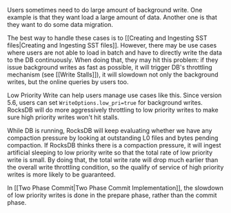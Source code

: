 Users sometimes need to do large amount of background write. One example is that they want load a large amount of data. Another one is that they want to do some data migration.

The best way to handle these cases is to [[Creating and Ingesting SST files|Creating and Ingesting SST files]]. However, there may be use cases where users are not able to load in batch and have to directly write the data to the DB continuously. When doing that, they may hit this problem: if they issue background writes as fast as possible, it will trigger DB's throttling mechanism (see [[Write Stalls]]), it will slowdown not only the background writes, but the online queries by users too.

Low Priority Write can help users manage use cases like this. Since version 5.6, users can set `WriteOptions.low_pri=true` for background writes. RocksDB will do more aggressively throttling to low priority writes to make sure high priority writes won't hit stalls.

While DB is running, RocksDB will keep evaluating whether we have any compaction pressure by looking at outstanding L0 files and bytes pending compaction. If RocksDB thinks there is a compaction pressure, it will ingest artificial sleeping to low priority write so that the total rate of low priority write is small. By doing that, the total write rate will drop much earlier than the overall write throttling condition, so the qualify of service of high priority writes is more likely to be guaranteed.

In [[Two Phase Commit|Two Phase Commit Implementation]], the slowdown of low priority writes is done in the prepare phase, rather than the commit phase.